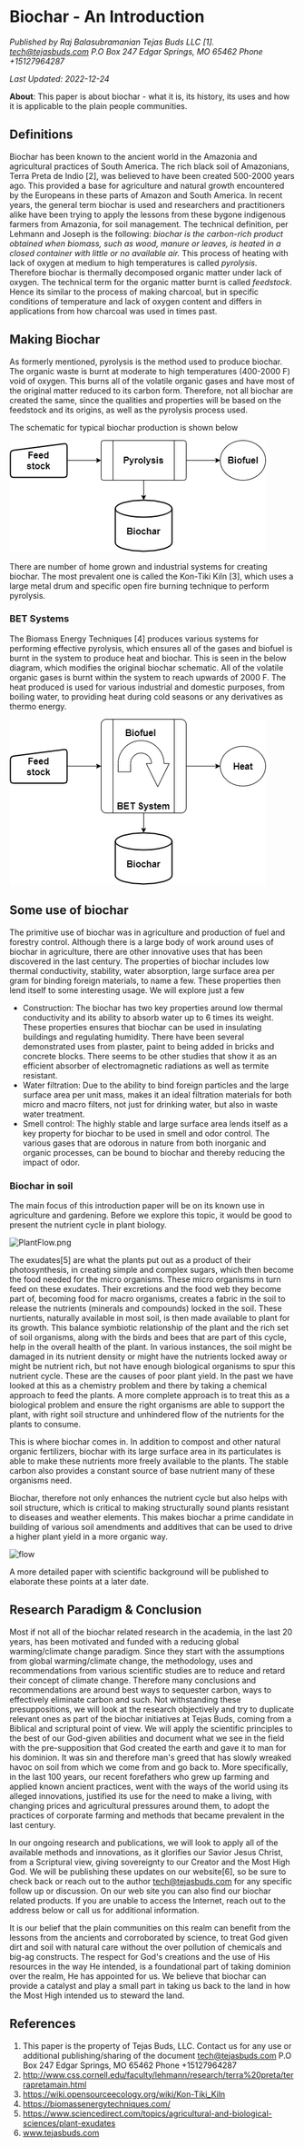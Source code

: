 # Biochar - An Introduction
*Published by Raj Balasubramanian Tejas Buds LLC [1]. tech@tejasbuds.com P.O Box 247 Edgar Springs, MO 65462 Phone +15127964287*

*Last Updated: 2022-12-24*

**About**: This paper is about biochar - what it is, its history, its uses and how it is applicable to the plain people communities.

## Definitions
Biochar has been known to the ancient world in the Amazonia and agricultural practices of South America. The rich black soil of Amazonians,  Terra Preta de Indio [2], was believed to have been created 500-2000 years ago. This provided a base for agriculture and natural growth encountered by the Europeans in these parts of Amazon and South America. In recent years, the general term biochar is used and researchers and practitioners alike have been trying to apply the lessons from these bygone indigenous farmers from Amazonia, for soil management. The technical definition, per Lehmann and Joseph is the following: *biochar is the carbon-rich product obtained when biomass, such as wood, manure or leaves, is heated in a closed container with little or no available air.* This process of heating with lack of oxygen at medium to high temperatures is called *pyrolysis*. Therefore biochar is thermally decomposed organic matter under lack of oxygen. The technical term for the organic matter burnt is called *feedstock*. Hence its similar to the process of making charcoal, but in specific conditions of temperature and lack of oxygen content and differs in applications from how charcoal was used in times past.

## Making Biochar
As formerly mentioned, pyrolysis is the method used to produce biochar. The organic waste is burnt at moderate to high temperatures (400-2000 F) void of oxygen. This burns all of the volatile organic gases and have most of the original matter reduced to its carbon form. Therefore, not all biochar are created the same, since the qualities and properties will be based on the feedstock and its origins, as well as the pyrolysis process used.

The schematic for typical biochar production is shown below

![img1](/images/BiocharIntro.png)

There are number of home grown and industrial systems for creating biochar. The most prevalent one is called the Kon-Tiki Kiln [3], which uses a large metal drum and specific open fire burning technique to perform pyrolysis. 

### BET Systems
The Biomass Energy Techniques [4] produces various systems for performing effective pyrolysis, which ensures all of the gases and biofuel is burnt in the system to produce heat and biochar. This is seen in the below diagram, which modifies the original biochar schematic. All of the volatile organic gases is burnt within the system to reach upwards of 2000 F. The heat produced is used for various industrial and domestic purposes, from boiling water, to providing heat during cold seasons or any derivatives as thermo energy.

![img2](/images/BETBiochar.png)

## Some use of biochar
The primitive use of biochar was in agriculture and production of fuel and forestry control. Although there is a large body of work around uses of biochar in agriculture, there are other innovative uses that has been discovered in the last century. The properties of biochar includes low thermal conductivity, stability, water absorption, large surface area per gram for binding foreign materials, to name a few. These properties then lend itself to some interesting usage. We will explore just a few

- Construction: The biochar has two key properties around low thermal conductivity and its ability to absorb water up to 6 times its weight. These properties ensures that biochar can be used in insulating buildings and regulating humidity. There have been several demonstrated uses from plaster, paint to being added in bricks and concrete blocks. There seems to be other studies that show it as an efficient absorber of electromagnetic radiations as well as termite resistant.
- Water filtration: Due to the ability to bind foreign particles and the large surface area per unit mass, makes it an ideal filtration materials for both micro and macro filters, not just for drinking water, but also in waste water treatment.
- Smell control: The highly stable and large surface area lends itself as a key property for  biochar to be used in smell and odor control. The various gases that are odorous in nature from both inorganic and organic processes, can be bound to biochar and thereby reducing the impact of odor.

### Biochar in soil
The main focus of this introduction paper will be on its known use in agriculture and gardening. Before we explore this topic, it would be good to present the nutrient cycle in plant biology.

![PlantFlow.png](PlantFlow.png)


The exudates[5] are what the plants put out as a product of their photosynthesis, in creating simple and complex sugars, which then become the food needed for the micro organisms. These micro organisms in turn feed on these exudates. Their excretions and the food web they become part of, becoming food for macro organisms, creates a fabric in the soil to release the nutrients (minerals and compounds) locked in the soil. These nurtients, naturally available in most soil, is then made available to plant for its growth. This balance symbiotic relationship of the plant and the rich set of soil organisms, along with the birds and bees that are part of this cycle, help in the overall health of the plant. In various instances, the soil might be damaged in its nutrient density or might have the nutrients locked away or might be nutrient rich, but not have enough biological organisms to spur this nutrient cycle. These are the causes of poor plant yield. In the past we have looked at this as a chemistry problem and there by taking a chemical approach to feed the plants. A more complete approach is to treat this as a biological problem and ensure the right organisms are able to support the plant, with right soil structure and unhindered flow of the nutrients for the plants to consume.

This is where biochar comes in. In addition to compost and other natural organic fertilizers, biochar with its large surface area in its particulates is able to make these nutrients more freely available to the plants. The stable carbon also provides a constant source of base nutrient many of these organisms need.

Biochar, therefore not only enhances the nutrient cycle but also helps with soil structure, which is critical to making structurally sound plants resistant to diseases and weather elements. This makes biochar a prime candidate in building of various soil amendments and additives that can be used to drive a higher plant yield in a more organic way.


![flow](PlantFlowBiochar.png)


A more detailed paper with scientific background will be published to elaborate these points at a later date.

## Research Paradigm & Conclusion
Most if not all of the biochar related research in the academia, in the last 20 years, has been motivated and funded with a reducing global warming/climate change paradigm. Since they start with the assumptions from global warming/climate change, the methodology, uses and recommendations from various scientific studies are to reduce and retard their concept of climate change. Therefore many conclusions and recommendations are around best ways to sequester carbon, ways to effectively eliminate carbon and such. Not withstanding these presuppositions, we will look at the research objectively and try to duplicate relevant ones as part of the biochar initiatives at Tejas Buds, coming from a Biblical and scriptural point of view. We will apply the scientific principles to the best of our God-given abilities and document what we see in the field with the pre-supposition that God created the earth and gave it to man for his dominion. It was sin and therefore man's greed that has slowly wreaked havoc on soil from which we come from and go back to. More specifically, in the last 100 years, our recent forefathers who grew up farming and applied known ancient practices, went with the ways of the world using its alleged innovations, justified its use for the need to make a living, with changing prices and agricultural pressures around them, to adopt the practices of corporate farming and methods that became prevalent in the last century.

In our ongoing research and publications, we will look to apply all of the available methods and innovations, as it glorifies our Savior Jesus Christ, from a Scriptural view, giving sovereignty to our Creator and the Most High God. We will be publishing these updates on our website[6], so be sure to check back or reach out to the author tech@tejasbuds.com for any specific follow up or discussion. On our web site you can also find our biochar related products. If you are unable to access the Internet, reach out to the address below or call us for additional information.

It is our belief that the plain communities on this realm can benefit from the lessons from the ancients and corroborated by science, to treat God given dirt and soil with natural care without the over pollution of chemicals and big-ag constructs. The respect for God's creations and the use of His resources in the way He intended, is a foundational part of taking dominion over the realm, He has appointed for us. We believe that biochar can provide a catalyst and play a small part in taking us back to the land in how the Most High intended us to steward the land.


## References

1. This paper is the property of Tejas Buds, LLC. Contact us for any use or additional publishing/sharing of the document tech@tejasbuds.com P.O Box 247 Edgar Springs, MO 65462 Phone +15127964287
2. http://www.css.cornell.edu/faculty/lehmann/research/terra%20preta/terrapretamain.html
3. https://wiki.opensourceecology.org/wiki/Kon-Tiki_Kiln
4. https://biomassenergytechniques.com/
5. https://www.sciencedirect.com/topics/agricultural-and-biological-sciences/plant-exudates
6. www.tejasbuds.com



